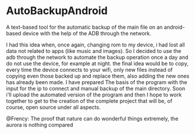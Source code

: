# AutoBackupAndroid
A text-based tool for the automatic backup of the main file on an android-based device with the help of the ADB through the network.


I had this idea when, once again, changing rom to my device, i had lost all data not related to apps (like music and images). So I decided to use the adb through the network to automate the backup operation once a day and do not use the device, for example at night. the final idea would be to copy, every time the device connects to your wifi, only new files instead of copying even those backed up and replace them, also adding the new ones has already been made. I have prepared The basis of the program with the input for the ip to connect and manual backup of the main directory. Soon i'll upload the automated version of the program and then I hope to work together to get to the creation of the complete project that will be, of course, open source under all aspects.









@Frency: 
The proof that nature can do wonderful things extremely, the aurora is nothing compared
